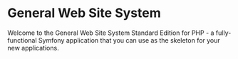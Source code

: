 General Web Site System
========================

Welcome to the General Web Site System Standard Edition for PHP - a fully-functional Symfony
application that you can use as the skeleton for your new applications.

